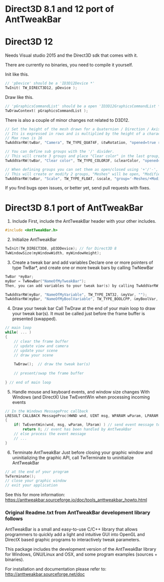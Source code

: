 # Direct3D 8.1 and 12 port of AntTweakBar

# Direct3D 12
Needs Visual studio 2015 and the Direct3D sdk that comes with it.

There are currently no binaries, you need to compile it yourself.

Init like this.
```C
// 'pDevice' should be a 'ID3D12Device *'
TwInit( TW_DIRECT3D12, pDevice );
````

Draw like this.
```C
// 'pGraphicsCommandList' should be a open 'ID3D12GraphicsCommandList *', close it and execute after the call.
TwDrawContext( pGraphicsCommandList );
```

There is also a couple of minor changes not related to D3D12. 
```C
// Set the height of the mesh drawn for a Quaternion / Direction / Axis.
// Its is expressed in rows and is multiplied by the height of a character tow / height of the font.
// Max rows is 16
TwAddVarRW(twBar, "Camera", TW_TYPE_QUAT4F, &twRotation, "opened=true rows=8");

// You can define sub groups with the '/' divider.
// This will create 3 groups and place "Clear color" in the last group, "Framebuffer", all groups are created open.
TwAddVarRW(twBar, "Clear color", TW_TYPE_COLOR3F, &clearColor, "opened=false group='Misc/Colors/Framebuffer'");

// When defining groups you can set them as open/closed using '+'/'-', if they exist their opend state is changed.
// This will create or modify 2 groups, "Meshes" will be open, "Modifier" will be closed.
TwAddVarRW(twBar, "Scale", TW_TYPE_FLOAT, &scale, "group='-Meshes/+Modifiers'");
```

If you find bugs open issues, or better yet, send pull requests with fixes.

# Direct3D 8.1 port of AntTweakBar

1. Include
First, include the AntTweakBar header with your other includes.
```C
#include <AntTweakBar.h>
```

2. Initialize AntTweakBar
```C
TwInit(TW_DIRECT3D8, pD3DDevice); // for Direct3D 8
TwWindowSize(myWindowWidth, myWindowHeight);
```

3. Create a tweak bar and add variables
Declare one or more pointers of type TwBar*, and create one or more tweak bars by calling TwNewBar

```C
TwBar *myBar;
myBar = TwNewBar("NameOfMyTweakBar");
Then, you can add variables to your tweak bar(s) by calling TwAddVarRW, TwAddVarRO, TwAddVarCB, or TwAddButton

TwAddVarRW(myBar, "NameOfMyVariable", TW_TYPE_INT32, &myVar, "");
TwAddVarRW(myBar, "NameOfMyBoolVariable", TW_TYPE_BOOLCPP, &myBoolVar, "");
```

4. Draw your tweak bar
Call TwDraw at the end of your main loop to draw your tweak bar(s). It must be called just before the frame buffer is presented (swapped).
```C
// main loop
while( ... )
{
    // clear the frame buffer
    // update view and camera
    // update your scene
    // draw your scene
 
    TwDraw();  // draw the tweak bar(s)
 
    // present/swap the frame buffer
 
} // end of main loop
```
5. Handle mouse and keyboard events, and window size changes
With Windows (and DirectX)
Use TwEventWin when processing incoming events
```C
// In the Windows MessageProc callback
LRESULT CALLBACK MessageProc(HWND wnd, UINT msg, WPARAM wParam, LPARAM lParam)
{
    if( TwEventWin(wnd, msg, wParam, lParam) ) // send event message to AntTweakBar
        return 0; // event has been handled by AntTweakBar
    // else process the event message
    // ...
}
```
6. Terminate AntTweakBar
Just before closing your graphic window and uninitializing the graphic API, call TwTerminate to uninitialize AntTweakBar
```C
// at the end of your program
TwTerminate();
// close your graphic window
// exit your application
```
See this for more information:
https://anttweakbar.sourceforge.io/doc/tools_anttweakbar_howto.html


### Original Readme.txt from AntTweakBar development library follows

AntTweakBar is a small and easy-to-use C/C++ library that allows programmers
to quickly add a light and intuitive GUI into OpenGL and DirectX based 
graphic programs to interactively tweak parameters.

This package includes the development version of the AntTweakBar library 
for Windows, GNU/Linux and OSX, and some program examples (sources + binaries).

For installation and documentation please refer to:
http://anttweakbar.sourceforge.net/doc
